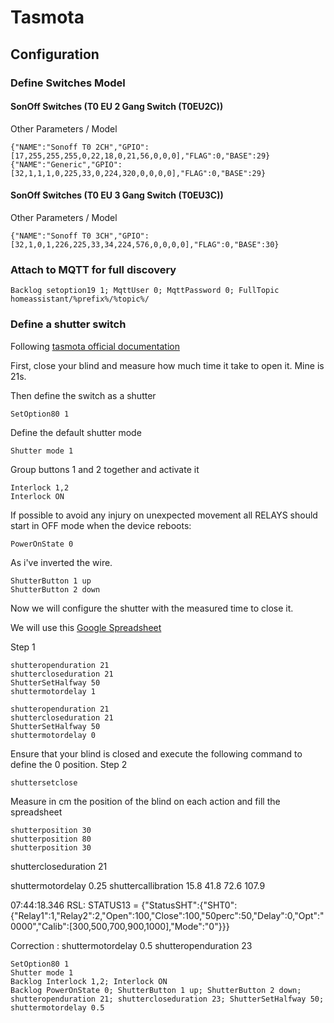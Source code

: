 # Tasmota

## Configuration
### Define Switches Model
#### SonOff Switches (T0 EU 2 Gang Switch (T0EU2C)) 
Other Parameters / Model
``` editorconfig
{"NAME":"Sonoff T0 2CH","GPIO":[17,255,255,255,0,22,18,0,21,56,0,0,0],"FLAG":0,"BASE":29}
{"NAME":"Generic","GPIO":[32,1,1,1,0,225,33,0,224,320,0,0,0,0],"FLAG":0,"BASE":29}
```

#### SonOff Switches (T0 EU 3 Gang Switch (T0EU3C)) 
Other Parameters / Model
``` editorconfig
{"NAME":"Sonoff T0 3CH","GPIO":[32,1,0,1,226,225,33,34,224,576,0,0,0,0],"FLAG":0,"BASE":30}
```

### Attach to MQTT for full discovery  
``` editorconfig
Backlog setoption19 1; MqttUser 0; MqttPassword 0; FullTopic homeassistant/%prefix%/%topic%/
```

### Define a shutter switch

Following [tasmota official documentation](https://tasmota.github.io/docs/Blinds-and-Shutters/#shutter-modes) 

First, close your blind and measure how much time it take to open it. 
Mine is 21s.

Then define the switch as a shutter
``` editorconfig
SetOption80 1
```

Define the default shutter mode
``` editorconfig
Shutter mode 1
```

Group buttons 1 and 2 together and activate it
``` editorconfig
Interlock 1,2
Interlock ON
```

If possible to avoid any injury on unexpected movement all RELAYS should start
in OFF mode when the device reboots:
``` editorconfig
PowerOnState 0
```

As i've inverted the wire.
``` editorconfig
ShutterButton 1 up
ShutterButton 2 down
```


Now we will configure the shutter with the measured time to close it.

We will use this [Google Spreadsheet](https://docs.google.com/spreadsheets/d/1-okVzGfdltbx8kMcObw4I0B22m9ZCQL3JgifgwjbzTc/edit#gid=0)

Step 1
```
shutteropenduration 21
shuttercloseduration 21
ShutterSetHalfway 50
shuttermotordelay 1
```

```
shutteropenduration 21
shuttercloseduration 21
ShutterSetHalfway 50
shuttermotordelay 0
```

Ensure that your blind is closed and execute the following command to define the 0 position.
Step 2
```
shuttersetclose
```

Measure in cm the position of the blind on each action and fill the spreadsheet
```
shutterposition 30
shutterposition 80
shutterposition 30
```

shuttercloseduration 21

shuttermotordelay 0.25
shuttercallibration 15.8 41.8 72.6 107.9

07:44:18.346 RSL: STATUS13 = {"StatusSHT":{"SHT0":{"Relay1":1,"Relay2":2,"Open":100,"Close":100,"50perc":50,"Delay":0,"Opt":"0000","Calib":[300,500,700,900,1000],"Mode":"0"}}}

Correction :
shuttermotordelay 0.5
shutteropenduration 23

``` shell
SetOption80 1
Shutter mode 1
Backlog Interlock 1,2; Interlock ON
Backlog PowerOnState 0; ShutterButton 1 up; ShutterButton 2 down; shutteropenduration 21; shuttercloseduration 23; ShutterSetHalfway 50; shuttermotordelay 0.5
```